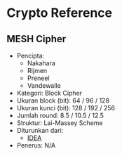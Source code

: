 # Crypto Reference

## MESH Cipher

* Pencipta:
    - Nakahara
    - Rijmen
    - Preneel
    - Vandewalle
* Kategori: Block Cipher
* Ukuran block (bit): 64 / 96 / 128
* Ukuran kunci (bit): 128 / 192 / 256
* Jumlah round: 8.5 / 10.5 / 12.5
* Struktur: Lai-Massey Scheme
* Diturunkan dari: 
    - [IDEA](../IDEA)
* Penerus: N/A